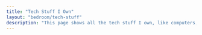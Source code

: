```yaml
---
title: "Tech Stuff I Own"
layout: "bedroom/tech-stuff"
description: "This page shows all the tech stuff I own, like computers, game consoles, etc."
---
```


